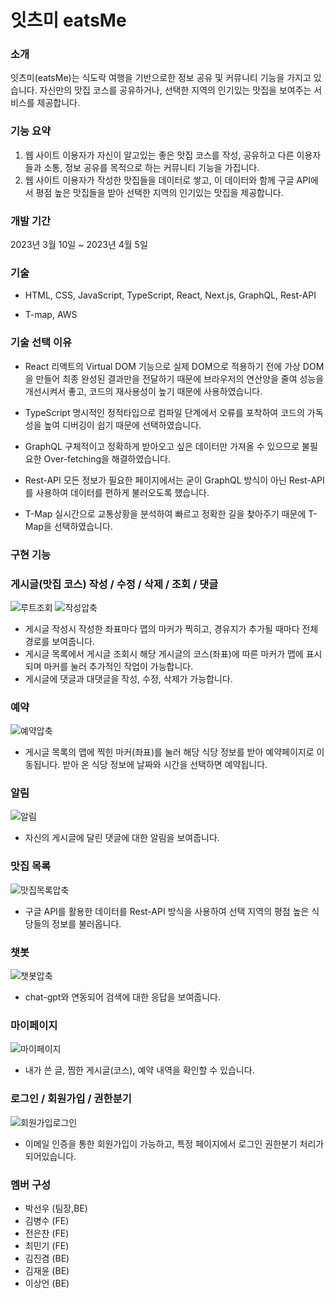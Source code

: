 
# 잇츠미 eatsMe

### 소개
잇츠미(eatsMe)는 식도락 여행을 기반으로한 정보 공유 및 커뮤니티 기능을 가지고 있습니다.
자신만의 맛집 코스를 공유하거나, 선택한 지역의 인기있는 맛집을 보여주는 서비스를 제공합니다.

### 기능 요약

1. 웹 사이트 이용자가 자신이 알고있는 좋은 맛집 코스를 작성, 공유하고 다른 이용자들과 소통, 정보 공유를 목적으로 하는 커뮤니티 기능을 가집니다.
2. 웹 사이트 이용자가 작성한 맛집들을 데이터로 쌓고, 이 데이터와 함께 구글 API에서 평점 높은 맛집들을 받아 선택한 지역의 인기있는 맛집을 제공합니다.

### 개발 기간
2023년 3월 10일 ~ 2023년 4월 5일

### 기술

- HTML, CSS, JavaScript, TypeScript, React, Next.js, GraphQL, Rest-API

- T-map, AWS

### 기술 선택 이유

- React
  리액트의 Virtual DOM 기능으로 실제 DOM으로 적용하기 전에 가상 DOM을 만들어 최종 완성된 결과만을 전달하기 때문에 브라우저의 연산양을 줄여 성능을 개선시켜서 좋고, 코드의 재사용성이 높기 때문에 사용하였습니다.

- TypeScript
  명시적인 정적타입으로 컴파일 단계에서 오류를 포착하여 코드의 가독성을 높여 디버깅이 쉽기 때문에 선택하였습니다.

- GraphQL
  구체적이고 정확하게 받아오고 싶은 데이터만 가져올 수 있으므로 불필요한 Over-fetching을 해결하였습니다.

- Rest-API
  모든 정보가 필요한 페이지에서는 굳이 GraphQL 방식이 아닌 Rest-API를 사용하여 데이터를 편하게 불러오도록 했습니다.

- T-Map
  실시간으로 교통상황을 분석하여 빠르고 정확한 길을 찾아주기 때문에 T-Map을 선택하였습니다.

### 구현 기능

### 게시글(맛집 코스) 작성 / 수정 / 삭제 / 조회 / 댓글

![루트조회](https://user-images.githubusercontent.com/119851517/234808225-90d74de1-95a3-4fa9-b7fd-ac57cd5fc31c.gif)
![작성압축](https://user-images.githubusercontent.com/119851517/234807907-a87f10de-f1ad-4521-82a3-399c7f794071.gif)

- 게시글 작성시 작성한 좌표마다 맵의 마커가 찍히고, 경유지가 추가될 때마다 전체 경로를 보여줍니다.
- 게시글 목록에서 게시글 조회시 해당 게시글의 코스(좌표)에 따른 마커가 맵에 표시되며 마커를 눌러 추가적인 작업이 가능합니다.
- 게시글에 댓글과 대댓글을 작성, 수정, 삭제가 가능합니다.

### 예약

![예약압축](https://user-images.githubusercontent.com/119851517/234807983-4a9183e9-9322-4e57-9319-cf0674df81c4.gif)

- 게시글 목록의 맵에 찍힌 마커(좌표)를 눌러 해당 식당 정보를 받아 예약페이지로 이동됩니다.
  받아 온 식당 정보에 날짜와 시간을 선택하면 예약됩니다.
 
### 알림

![알림](https://user-images.githubusercontent.com/119851517/234808014-be7b1361-3855-426c-a7ea-aa44f4a3c322.gif)

- 자신의 게시글에 달린 댓글에 대한 알림을 보여줍니다.

### 맛집 목록

![맛집목록압축](https://user-images.githubusercontent.com/119851517/234808051-4b666e70-2322-4f69-b2f2-745b112ad234.gif)

- 구글 API를 활용한 데이터를 Rest-API 방식을 사용하여 선택 지역의 평점 높은 식당들의 정보를 불러옵니다.

### 챗봇

![챗봇압축](https://user-images.githubusercontent.com/119851517/234808084-732adaa2-9e83-4b47-8a6f-a8c8f9f24409.gif)

- chat-gpt와 연동되어 검색에 대한 응답을 보여줍니다.

### 마이페이지

![마이페이지](https://user-images.githubusercontent.com/119851517/234813085-bb38dd88-7108-4836-96a2-e18661fee108.gif)

- 내가 쓴 글, 찜한 게시글(코스), 예약 내역을 확인할 수 있습니다.

### 로그인 / 회원가입 / 권한분기

![회원가입로그인](https://user-images.githubusercontent.com/119851517/234808125-10c47644-3a17-4c15-980f-393f8f9a4b8c.gif)

- 이메일 인증을 통한 회원가입이 가능하고, 특정 페이지에서 로그인 권한분기 처리가 되어있습니다.

### 멤버 구성

- 박선우 (팀장,BE)
- 김병수 (FE)
- 전은찬 (FE)
- 최민기 (FE)
- 김진겸 (BE)
- 김재윤 (BE)
- 이상언 (BE)
